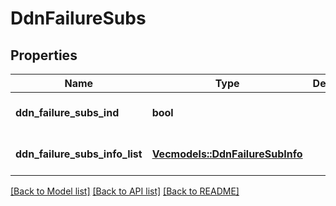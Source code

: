 # DdnFailureSubs

## Properties
Name | Type | Description | Notes
------------ | ------------- | ------------- | -------------
**ddn_failure_subs_ind** | **bool** |  | [optional] [default to Some(false)]
**ddn_failure_subs_info_list** | [**Vec<models::DdnFailureSubInfo>**](DdnFailureSubInfo.md) |  | [optional] [default to None]

[[Back to Model list]](../README.md#documentation-for-models) [[Back to API list]](../README.md#documentation-for-api-endpoints) [[Back to README]](../README.md)


